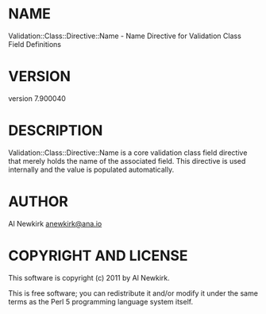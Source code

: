 # NAME

Validation::Class::Directive::Name - Name Directive for Validation Class Field Definitions

# VERSION

version 7.900040

# DESCRIPTION

Validation::Class::Directive::Name is a core validation class field directive
that merely holds the name of the associated field. This directive is used
internally and the value is populated automatically.

# AUTHOR

Al Newkirk <anewkirk@ana.io>

# COPYRIGHT AND LICENSE

This software is copyright (c) 2011 by Al Newkirk.

This is free software; you can redistribute it and/or modify it under
the same terms as the Perl 5 programming language system itself.

